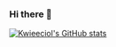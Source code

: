 ### Hi there 👋

[![Kwieeciol's GitHub stats](https://github-readme-stats.vercel.app/api?username=Kwieeciol)](https://github.com/anuraghazra/github-readme-stats)
<!--
**Kwieeciol/Kwieeciol** is a ✨ _special_ ✨ repository because its `README.md` (this file) appears on your GitHub profile.

Here are some ideas to get you started:

- 🔭 I’m currently working on ...
- 🌱 I’m currently learning ...
- 👯 I’m looking to collaborate on ...
- 🤔 I’m looking for help with ...
- 💬 Ask me about ...
- 📫 How to reach me: ...
- 😄 Pronouns: ...
- ⚡ Fun fact: ...
-->
